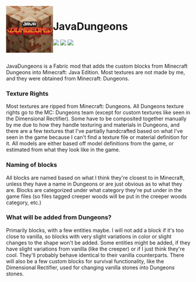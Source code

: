 <img src="src/main/resources/assets/dungeons/icon.png" align="left" width="128px"/>

# JavaDungeons

[![](https://img.shields.io/github/license/TheJSHuA/JavaDungeons.svg)](LICENSE) [![](https://img.shields.io/github/v/release/thejshua/javadungeons)](https://github.com/TheJSHuA/JavaDungeons/releases) ![](https://img.shields.io/badge/Minecraft-1.15.2-green)

<br/>

JavaDungeons is a Fabric mod that adds the custom blocks from Minecraft Dungeons into Minecraft: Java Edition. Most textures are not made by me, and they were obtained from Minecraft: Dungeons. 

### Texture Rights

Most textures are ripped from Minecraft: Dungeons. All Dungeons texture rights go to the MC: Dungeons team (except for custom textures like seen in the Dimensional Rectifier). Some have to be composited together manually by me due to how they handle texturing and materials in Dungeons, and there are a few textures that I've partially handcrafted based on what I've seen in the game because I can't find a texture file or material definition for it. All models are either based off model definitions from the game, or estimated from what they look like in the game. 

### Naming of blocks

All blocks are named based on what I think they're closest to in Minecraft, unless they have a name in Dungeons or are just obvious as to what they are. Blocks are categorized under what category they're put under in the game files (so files tagged creeper woods will be put in the creeper woods category, etc.) 

### What will be added from Dungeons?

Primarily blocks, with a few entities maybe. I will not add a block if it's too close to vanilla, so blocks with very slight variations in color or slight changes to the shape won't be added. Some entities might be added, if they have slight variations from vanilla (like the creeper) or if I just think they're cool. They'll probably behave identical to their vanilla counterparts. There will also be a few custom blocks for survival functionality, like the Dimensional Rectifier, used for changing vanilla stones into Dungeons stones.
